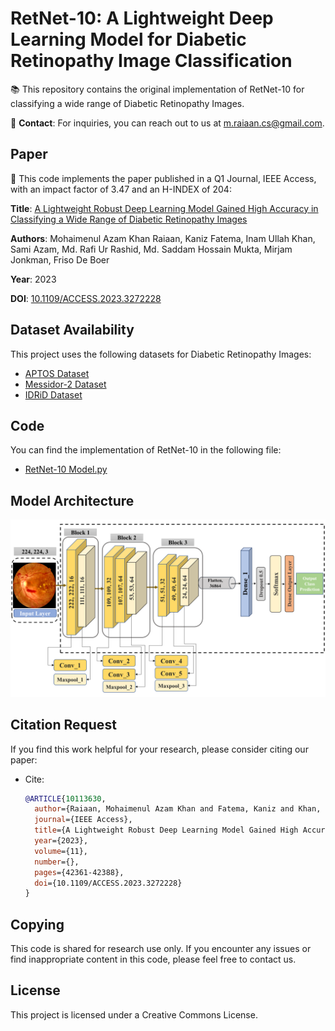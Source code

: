 # RetNet-10: A Lightweight Deep Learning Model for Diabetic Retinopathy Image Classification

📚 This repository contains the original implementation of RetNet-10 for classifying a wide range of Diabetic Retinopathy Images.

📧 **Contact**: For inquiries, you can reach out to us at m.raiaan.cs@gmail.com.

## Paper

📄 This code implements the paper published in a Q1 Journal, IEEE Access, with an impact factor of 3.47 and an H-INDEX of 204:

**Title**: [A Lightweight Robust Deep Learning Model Gained High Accuracy in Classifying a Wide Range of Diabetic Retinopathy Images](https://ieeexplore.ieee.org/abstract/document/10113630)

**Authors**: Mohaimenul Azam Khan Raiaan, Kaniz Fatema, Inam Ullah Khan, Sami Azam, Md. Rafi Ur Rashid, Md. Saddam Hossain Mukta, Mirjam Jonkman, Friso De Boer

**Year**: 2023

**DOI**: [10.1109/ACCESS.2023.3272228](https://doi.org/10.1109/ACCESS.2023.3272228)

## Dataset Availability

This project uses the following datasets for Diabetic Retinopathy Images:

- [APTOS Dataset](https://www.kaggle.com/c/aptos2019-blindness-detection)
- [Messidor-2 Dataset](https://www.adcis.net/en/third-party/messidor2/)
- [IDRiD Dataset](https://ieee-dataport.org/open-access/indian-diabetic-retinopathy-image-dataset-idrid)

## Code

You can find the implementation of RetNet-10 in the following file:

- [RetNet-10 Model.py](Models/RetNet-10%20Model.py)

## Model Architecture

![RetNet-10 Model](Models/RetNet-10.png)

## Citation Request

If you find this work helpful for your research, please consider citing our paper:
   - Cite:
     ```bibtex
     @ARTICLE{10113630,
       author={Raiaan, Mohaimenul Azam Khan and Fatema, Kaniz and Khan, Inam Ullah and Azam, Sami and Rashid, Md. Rafi Ur and Mukta, Md. Saddam Hossain and Jonkman, Mirjam and De Boer, Friso},
       journal={IEEE Access},
       title={A Lightweight Robust Deep Learning Model Gained High Accuracy in Classifying a Wide Range of Diabetic Retinopathy Images},
       year={2023},
       volume={11},
       number={},
       pages={42361-42388},
       doi={10.1109/ACCESS.2023.3272228}
     }
     ```


## Copying

This code is shared for research use only. If you encounter any issues or find inappropriate content in this code, please feel free to contact us.

## License

This project is licensed under a Creative Commons License.
